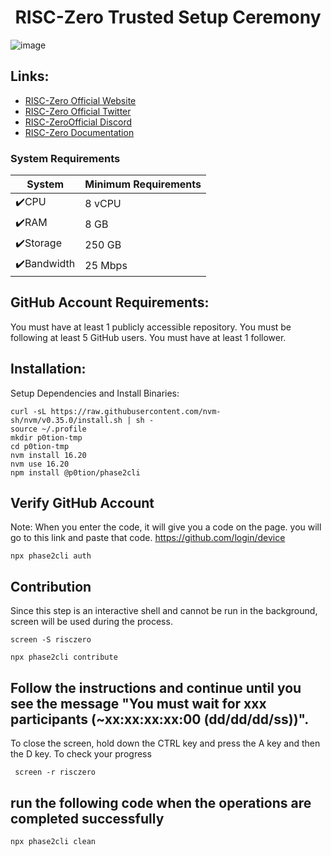 # <h1 align="center">RISC-Zero Trusted Setup Ceremony</h1>
![image](https://github.com/UnicorNn1/RISC-Zero/assets/82544940/f26e9057-f29e-4db9-9373-4033bae39eb1)


## Links:
 * [RISC-Zero Official Website](https://www.risczero.com/)
 * [RISC-Zero Official Twitter](https://twitter.com/risczero)
 * [RISC-ZeroOfficial Discord](https://discord.com/invite/risczero)
 * [RISC-Zero Documentation](https://dev.risczero.com/api)

### System Requirements
| System | Minimum Requirements | 
| ------------ | ------------ |
| ✔️CPU |	8 vCPU|
| ✔️RAM	| 8 GB |
| ✔️Storage	| 250 GB |
| ✔️Bandwidth| 25 Mbps |
## GitHub Account Requirements:
You must have at least 1 publicly accessible repository.
You must be following at least 5 GitHub users.
You must have at least 1 follower.

## Installation:
Setup Dependencies and Install Binaries:
```
curl -sL https://raw.githubusercontent.com/nvm-sh/nvm/v0.35.0/install.sh | sh -
source ~/.profile
mkdir p0tion-tmp
cd p0tion-tmp
nvm install 16.20
nvm use 16.20
npm install @p0tion/phase2cli
```
## Verify GitHub Account
Note: When you enter the code, it will give you a code on the page. you will go to this link and paste that code. https://github.com/login/device
```
npx phase2cli auth
```
## Contribution
Since this step is an interactive shell and cannot be run in the background, screen will be used during the process.
```
screen -S risczero
```
```
npx phase2cli contribute
```
## Follow the instructions and continue until you see the message "You must wait for xxx participants (~xx:xx:xx:xx:00 (dd/dd/dd/ss))".
To close the screen, hold down the CTRL key and press the A key and then the D key.
To check your progress
```
 screen -r risczero 
```
## run the following code when the operations are completed successfully
```
npx phase2cli clean
```
